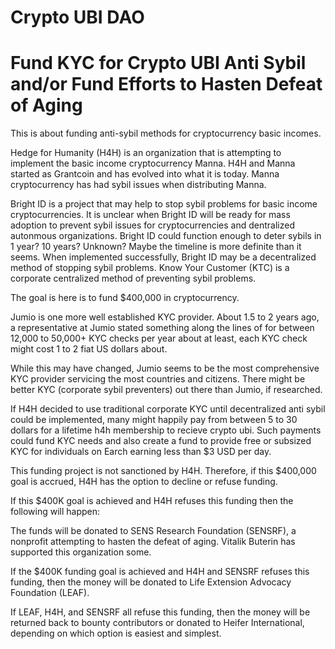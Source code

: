 # Crypto UBI DAO

# Fund KYC for Crypto UBI Anti Sybil and/or Fund Efforts to Hasten Defeat of Aging

This is about funding anti-sybil methods for cryptocurrency basic incomes. 

Hedge for Humanity (H4H) is an organization that is attempting to implement the basic income cryptocurrency Manna. H4H and Manna started as Grantcoin and has evolved into what it is today. Manna cryptocurrency has had sybil issues when distributing Manna. 

Bright ID is a project that may help to stop sybil problems for basic income cryptocurrencies. It is unclear when Bright ID will be ready for mass adoption to prevent sybil issues for cryptocurrencies and dentralized autonmous organizations. Bright ID could function enough to deter sybils in 1 year? 10 years? Unknown? Maybe the timeline is more definite than it seems. When implemented successfully, Bright ID may be a decentralized method of stopping sybil problems. Know Your Customer (KTC) is a corporate centralized method of preventing sybil problems. 

The goal is here is to fund $400,000 in cryptocurrency. 

Jumio is one more well established KYC provider. About 1.5 to 2 years ago, a representative at Jumio stated something along the lines of for between 12,000 to 50,000+ KYC checks per year about at least, each KYC check might cost 1 to 2 fiat US dollars about. 

While this may have changed, Jumio seems to be the most comprehensive KYC provider servicing the most countries and citizens. There might be better KYC (corporate sybil preventers) out there than Jumio, if researched. 

If H4H decided to use traditional corporate KYC until decentralized anti sybil could be implemented, many might happily pay from between 5 to 30 dollars for a lifetime h4h membership to recieve crypto ubi. Such payments could fund KYC needs and also create a fund to provide free or subsized KYC for individuals on Earch earning less than $3 USD per day. 

This funding project is not sanctioned by H4H. Therefore, if this $400,000 goal is accrued, H4H has the option to decline or refuse funding. 

If this $400K goal is achieved and H4H refuses this funding then the following will happen:

The funds will be donated to SENS Research Foundation (SENSRF), a nonprofit attempting to hasten the defeat of aging. Vitalik Buterin has supported this organization some. 

If the $400K funding goal is achieved and H4H and SENSRF refuses this funding, then the money will be donated to Life Extension Advocacy Foundation (LEAF). 

If LEAF, H4H, and SENSRF all refuse this funding, then the money will be returned back to bounty contributors or donated to Heifer International, depending on which option is easiest and simplest.  
